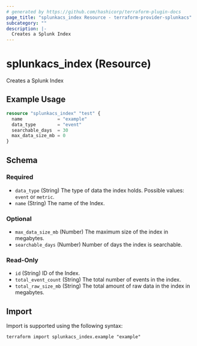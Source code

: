 ```yaml
---
# generated by https://github.com/hashicorp/terraform-plugin-docs
page_title: "splunkacs_index Resource - terraform-provider-splunkacs"
subcategory: ""
description: |-
  Creates a Splunk Index
---
```


# splunkacs_index (Resource)

Creates a Splunk Index

## Example Usage

```terraform
resource "splunkacs_index" "test" {
  name             = "example"
  data_type        = "event"
  searchable_days  = 30
  max_data_size_mb = 0
}
```

<!-- schema generated by tfplugindocs -->
## Schema

### Required

- `data_type` (String) The type of data the index holds. Possible values: `event` or `metric`.
- `name` (String) The name of the Index.

### Optional

- `max_data_size_mb` (Number) The maximum size of the index in megabytes.
- `searchable_days` (Number) Number of days the index is searchable.

### Read-Only

- `id` (String) ID of the Index.
- `total_event_count` (String) The total number of events in the index.
- `total_raw_size_mb` (String) The total amount of raw data in the index in megabytes.

## Import

Import is supported using the following syntax:

```shell
terraform import splunkacs_index.example "example"
```

